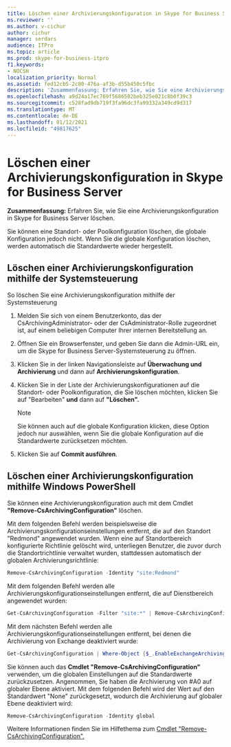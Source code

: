```yaml
---
title: Löschen einer Archivierungskonfiguration in Skype for Business Server
ms.reviewer: ''
ms.author: v-cichur
author: cichur
manager: serdars
audience: ITPro
ms.topic: article
ms.prod: skype-for-business-itpro
f1.keywords:
- NOCSH
localization_priority: Normal
ms.assetid: fed12cb5-2c80-476a-af3b-d55b450c5fbc
description: 'Zusammenfassung: Erfahren Sie, wie Sie eine Archivierungskonfiguration in Skype for Business Server löschen.'
ms.openlocfilehash: a9d24a17ec769f5686502beb325e021c8b0f39c3
ms.sourcegitcommit: c528fad9db719f3fa96dc3fa99332a349cd9d317
ms.translationtype: MT
ms.contentlocale: de-DE
ms.lasthandoff: 01/12/2021
ms.locfileid: "49817625"
---
```

# <a name="delete-an-archiving-configuration-in-skype-for-business-server"></a>Löschen einer Archivierungskonfiguration in Skype for Business Server

**Zusammenfassung:** Erfahren Sie, wie Sie eine Archivierungskonfiguration in Skype for Business Server löschen.
  
Sie können eine Standort- oder Poolkonfiguration löschen, die globale Konfiguration jedoch nicht. Wenn Sie die globale Konfiguration löschen, werden automatisch die Standardwerte wieder hergestellt.
  
## <a name="delete-an-archiving-configuration-by-using-the-control-panel"></a>Löschen einer Archivierungskonfiguration mithilfe der Systemsteuerung

So löschen Sie eine Archivierungskonfiguration mithilfe der Systemsteuerung
  
1. Melden Sie sich von einem Benutzerkonto, das der CsArchivingAdministrator- oder der CsAdministrator-Rolle zugeordnet ist, auf einem beliebigen Computer Ihrer internen Bereitstellung an. 
    
2. Öffnen Sie ein Browserfenster, und geben Sie dann die Admin-URL ein, um die Skype for Business Server-Systemsteuerung zu öffnen. 
    
3. Klicken Sie in der linken Navigationsleiste auf **Überwachung und Archivierung** und dann auf **Archivierungskonfiguration**.
    
4. Klicken Sie in der Liste der Archivierungskonfigurationen auf die Standort- oder Poolkonfiguration, die Sie löschen möchten, klicken Sie auf "Bearbeiten" **und** dann auf **"Löschen".**
    
    > [!NOTE]
    > Sie können auch auf die globale Konfiguration klicken, diese Option jedoch nur auswählen, wenn Sie die globale Konfiguration auf die Standardwerte zurücksetzen möchten. 
  
5. Klicken Sie auf **Commit ausführen**.
    
## <a name="delete-an-archiving-configuration-by-using-windows-powershell"></a>Löschen einer Archivierungskonfiguration mithilfe Windows PowerShell

Sie können eine Archivierungskonfiguration auch mit dem Cmdlet **"Remove-CsArchivingConfiguration"** löschen.
  
Mit dem folgenden Befehl werden beispielsweise die Archivierungskonfigurationseinstellungen entfernt, die auf den Standort "Redmond" angewendet wurden. Wenn eine auf Standortbereich konfigurierte Richtlinie gelöscht wird, unterliegen Benutzer, die zuvor durch die Standortrichtlinie verwaltet wurden, stattdessen automatisch der globalen Archivierungsrichtlinie:
  
```PowerShell
Remove-CsArchivingConfiguration -Identity "site:Redmond"
```

Mit dem folgenden Befehl werden alle Archivierungskonfigurationseinstellungen entfernt, die auf Dienstbereich angewendet wurden:
  
```PowerShell
Get-CsArchivingConfiguration -Filter "site:*" | Remove-CsArchivingConfiguration
```

Mit dem nächsten Befehl werden alle Archivierungskonfigurationseinstellungen entfernt, bei denen die Archivierung von Exchange deaktiviert wurde:
  
```PowerShell
Get-CsArchivingConfiguration | Where-Object {$_.EnableExchangeArchiving -eq $False} | Remove-CsArchivingConfiguration
```

Sie können auch das **Cmdlet "Remove-CsArchivingConfiguration"** verwenden, um die globalen Einstellungen auf die Standardwerte zurückzusetzen. Angenommen, Sie haben die Archivierung von #A0 auf globaler Ebene aktiviert. Mit dem folgenden Befehl wird der Wert auf den Standardwert "None" zurückgesetzt, wodurch die Archivierung auf globaler Ebene deaktiviert wird:
  
```PowerShell
Remove-CsArchivingConfiguration -Identity global
```

Weitere Informationen finden Sie im Hilfethema zum [Cmdlet "Remove-CsArchivingConfiguration".](https://docs.microsoft.com/powershell/module/skype/remove-csarchivingconfiguration?view=skype-ps)
